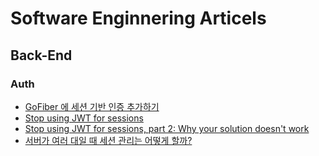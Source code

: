 # Software Enginnering Articels

## Back-End 

### Auth
- [GoFiber 에 세션 기반 인증 추가하기](https://velog.io/@byron1st/GoFiber-%EC%97%90-%EC%84%B8%EC%85%98-%EA%B8%B0%EB%B0%98-%EC%9D%B8%EC%A6%9D-%EC%B6%94%EA%B0%80%ED%95%98%EA%B8%B0)
- [Stop using JWT for sessions](http://cryto.net/~joepie91/blog/2016/06/13/stop-using-jwt-for-sessions/)
- [Stop using JWT for sessions, part 2: Why your solution doesn't work](http://cryto.net/%7Ejoepie91/blog/2016/06/19/stop-using-jwt-for-sessions-part-2-why-your-solution-doesnt-work/)
- [서버가 여러 대일 때 세션 관리는 어떻게 할까?](https://creeraria.tistory.com/38)